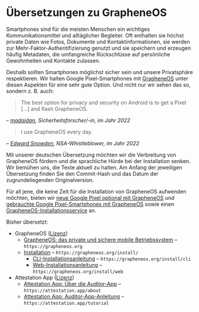 # Übersetzungen zu GrapheneOS

Smartphones sind für die meisten Menschen ein wichtiges Kommunikationsmittel und alltäglicher Begleiter. Oft enthalten sie höchst private Daten wie Fotos, Dokumente und Kontaktinformationen, sie werden zur Mehr-Faktor-Authentifizierung genutzt und sie speichern und erzeugen häufig Metadaten, die umfangreiche Rückschlüsse auf persönliche Gewohnheiten und Kontakte zulassen.

Deshalb sollten Smartphones möglichst sicher sein und unsere Privatsphäre respektieren. Wir halten Google Pixel-Smartphones mit [GrapheneOS](https://grapheneos.org/) unter diesen Aspekten für eine sehr gute Option. Und nicht nur wir sehen das so, sondern z. B. auch:

> The best option for privacy and security on Android is to get a Pixel [...] and flash GrapheneOS.

_– [madaidan](https://madaidans-insecurities.github.io/android.html#conclusion), Sicherheitsforscher/-in, im Jahr 2022_

> I use GrapheneOS every day.

_– [Edward Snowden](https://twitter.com/Snowden/status/1588472045960327168), NSA-Whistleblower, im Jahr 2022_

Mit unserer deutschen Übersetzung möchten wir die Verbreitung von GrapheneOS fördern und die sprachliche Hürde bei der Installation senken. Wir bemühen uns, die Texte aktuell zu halten. Am Anfang der jeweiligen Übersetzung finden Sie den Commit-Hash und das Datum der zugrundeliegenden Originalversion.

Für all jene, die keine Zeit für die Installation von GrapheneOS aufwenden möchten, bieten wir [neue Google Pixel optional mit GrapheneOS](https://shop.proxysto.re/category/19) und [gebrauchte Google Pixel-Smartphones mit GrapheneOS](https://shop.proxysto.re/category/74) sowie einen [GrapheneOS-Installationsservice](https://shop.proxysto.re/conf/1005) an.

Bisher übersetzt:

* GrapheneOS ([Lizenz](https://github.com/GrapheneOS/grapheneos.org/blob/main/static/LICENSE.txt))
  * [GrapheneOS: das private und sichere mobile Betriebssystem](grapheneos-index.html) – `https://grapheneos.org`
  * [Installation](grapheneos-install.html) – `https://grapheneos.org/install/`
    * [CLI-Installationsanleitung](grapheneos-install-cli.html) – `https://grapheneos.org/install/cli`
    * [Web-Installationsanleitung](grapheneos-install-web.html) – `https://grapheneos.org/install/web`
* Attestation App ([Lizenz](https://github.com/GrapheneOS/AttestationServer/blob/main/static/LICENSE.txt))
  * [Attestation App: Über die Auditor-App](grapheneos-attestation-about.html) – `https://attestation.app/about`
  * [Attestation App: Auditor-App-Anleitung](grapheneos-attestation-tutorial.html) – `https://attestation.app/tutorial`
